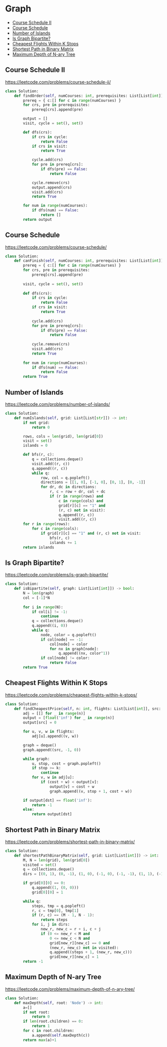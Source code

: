 # Graph

+ [Course Schedule II](#course-schedule-ii)
+ [Course Schedule](#course-schedule)
+ [Number of Islands](#number-of-islands)
+ [Is Graph Bipartite?](#is-graph-bipartite)
+ [Cheapest Flights Within K Stops](#cheapest-flights-within-k-stops)
+ [Shortest Path in Binary Matrix](#shortest-path-in-binary-matrix)
+ [Maximum Depth of N-ary Tree](#maximum-depth-of-n-ary-tree)

## Course Schedule II

https://leetcode.com/problems/course-schedule-ii/

```python
class Solution:
    def findOrder(self, numCourses: int, prerequisites: List[List[int]]) -> List[int]:
        prereq = { c:[] for c in range(numCourses) }
        for crs, pre in prerequisites:
            prereq[crs].append(pre)

        output = []
        visit, cycle = set(), set()

        def dfs(crs):
            if crs in cycle:
                return False
            if crs in visit:
                return True

            cycle.add(crs)
            for pre in prereq[crs]:
                if dfs(pre) == False:
                    return False

            cycle.remove(crs)
            output.append(crs)
            visit.add(crs)
            return True

        for num in range(numCourses):
            if dfs(num) == False:
                return []
        return output
```

## Course Schedule

https://leetcode.com/problems/course-schedule/

```python
class Solution:
    def canFinish(self, numCourses: int, prerequisites: List[List[int]]) -> bool:
        prereq = { c:[] for c in range(numCourses) }
        for crs, pre in prerequisites:
            prereq[crs].append(pre)
        
        visit, cycle = set(), set()
        
        def dfs(crs):
            if crs in cycle:
                return False
            if crs in visit:
                return True
            
            cycle.add(crs)
            for pre in prereq[crs]:
                if dfs(pre) == False:
                    return False
                
            cycle.remove(crs)
            visit.add(crs)
            return True
        
        for num in range(numCourses):
            if dfs(num) == False:
                return False
        return True
```

## Number of Islands

https://leetcode.com/problems/number-of-islands/

```python
class Solution:
    def numIslands(self, grid: List[List[str]]) -> int:
        if not grid:
            return 0

        rows, cols = len(grid), len(grid[0])
        visit = set()
        islands = 0

        def bfs(r, c):
            q = collections.deque()
            visit.add((r, c))
            q.append((r, c))
            while q:
                row, col = q.popleft()
                directions = [[1, 0], [-1, 0], [0, 1], [0, -1]]
                for dr, dc in directions:
                    r, c = row + dr, col + dc
                    if (r in range(rows) and
                        c in range(cols) and
                        grid[r][c] == "1" and
                        (r, c) not in visit):
                        q.append((r, c))
                        visit.add((r, c))
        for r in range(rows):
            for c in range(cols):
                if grid[r][c] == "1" and (r, c) not in visit:
                    bfs(r, c)
                    islands += 1
        return islands
```

## Is Graph Bipartite?

https://leetcode.com/problems/is-graph-bipartite/

```python
class Solution:
    def isBipartite(self, graph: List[List[int]]) -> bool:
        N = len(graph)
        col = [-1]*N
        
        for i in range(N):
            if col[i] != -1:
                continue
            q = collections.deque()
            q.append((i, 0))
            while q:
                node, color = q.popleft()
                if col[node] == -1:
                    col[node] = color
                    for nx in graph[node]:
                        q.append((nx, color^1))
                if col[node] != color:
                    return False
        return True
```

## Cheapest Flights Within K Stops

https://leetcode.com/problems/cheapest-flights-within-k-stops/

```python
class Solution:
    def findCheapestPrice(self, n: int, flights: List[List[int]], src: int, dst: int, k: int) -> int:
        adj = [[] for _ in range(n)]
        output = [float('inf') for _ in range(n)]
        output[src] = 0

        for u, v, w in flights:
            adj[u].append((v, w))

        graph = deque()
        graph.append((src, -1, 0))

        while graph:
            u, stop, cost = graph.popleft()
            if stop >= k:
                continue
            for v, w in adj[u]:
                if (cost + w) < output[v]:
                    output[v] = cost + w
                    graph.append((v, stop + 1, cost + w))

        if output[dst] == float('inf'):
            return -1
        else:
            return output[dst]
```

## Shortest Path in Binary Matrix

https://leetcode.com/problems/shortest-path-in-binary-matrix/

```python
class Solution:
    def shortestPathBinaryMatrix(self, grid: List[List[int]]) -> int:
        M, N = len(grid), len(grid[0])
        visited = set()
        q = collections.deque()
        dirs = [(0, 1), (0, -1), (1, 0), (-1, 0), (-1, -1), (1, 1), (-1, 1), (1, -1)]

        if grid[0][0] == 0:
            q.append((1, (0, 0)))
            grid[0][0] = 1

        while q:
            steps, tmp = q.popleft()
            r, c = tmp[0], tmp[1]
            if (r, c) == (M - 1, N - 1):
                return steps
            for i, j in dirs:
                new_r, new_c = r + i, c + j
                if (0 <= new_r < M and
                    0 <= new_c < N and
                    grid[new_r][new_c] == 0 and
                    (new_r, new_c) not in visited):
                    q.append((steps + 1, (new_r, new_c)))
                    grid[new_r][new_c] = 1
        return -1
```

## Maximum Depth of N-ary Tree

https://leetcode.com/problems/maximum-depth-of-n-ary-tree/

```python
class Solution:
    def maxDepth(self, root: 'Node') -> int:
        a=[]
        if not root:
            return 0
        if len(root.children) == 0:
            return 1
        for c in root.children:
            a.append(self.maxDepth(c))
        return max(a)+1
```